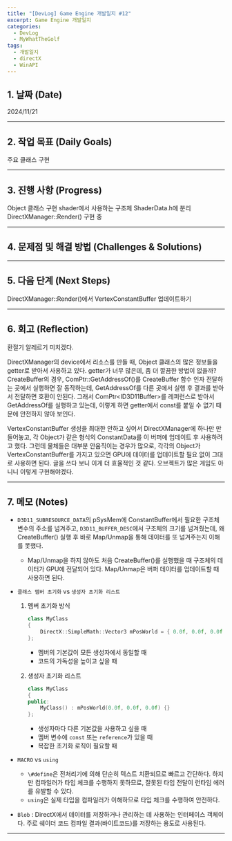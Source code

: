 ```yaml
---
title: "[DevLog] Game Engine 개발일지 #12"
excerpt: Game Engine 개발일지
categories:
  - DevLog
  - MyWhatTheGolf
tags:
  - 개발일지
  - directX
  - WinAPI
---
```

## 1. 날짜 (Date)

2024/11/21

---

## 2. 작업 목표 (Daily Goals)

주요 클래스 구현

---

## 3. 진행 사항 (Progress)

Object 클래스 구현
shader에서 사용하는 구조체 ShaderData.h에 분리
DirectXManager::Render() 구현 중

---

## 4. 문제점 및 해결 방법 (Challenges & Solutions)


---

## 5. 다음 단계 (Next Steps)

DirectXManager::Render()에서 VertexConstantBuffer 업데이트하기

---

## 6. 회고 (Reflection)

환절기 알레르기 미치겠다. 

DirectXManager의 device에서 리소스를 만들 때, Object 클래스의 많은 정보들을 getter로 받아서 사용하고 있다. getter가 너무 많은데, 좀 더 깔끔한 방법이 없을까?
CreateBuffer의 경우, ComPtr::GetAddressOf()를 CreateBuffer 함수 인자 전달하는 곳에서 실행하면 잘 동작하는데, GetAddressOf를 다른 곳에서 실행 후 결과를 받아서 전달하면 호환이 안된다. 그래서 ComPtr\<ID3D11Buffer\>를 레퍼런스로 받아서 GetAddressOf를 실행하고 있는데, 이렇게 하면 getter에서 const를 붙일 수 없기 때문에 안전하지 않아 보인다.

VertexConstantBuffer 생성을 최대한 안하고 싶어서 DirectXManager에 하나만 만들어놓고, 각 Object가 같은 형식의 ConstantData를 이 버퍼에 업데이트 후 사용하려고 했다. 그런데 물체들은 대부분 안움직이는 경우가 많으로, 각각의 Object가 VertexConstantBuffer를 가지고 있으면 GPU에 데이터를 업데이트할 필요 없이 그대로 사용하면 된다. 글을 쓰다 보니 이게 더 효율적인 것 같다. 오브젝트가 많은 게임도 아니니 이렇게 구현해야겠다.

---

## 7. 메모 (Notes)

- `D3D11_SUBRESOURCE_DATA`의 pSysMem에 ConstantBuffer에서 필요한 구조체 변수의 주소를 넘겨주고, `D3D11_BUFFER_DESC`에서 구조체의 크기를 넘겨줬는데, 왜 CreateBuffer() 실행 후 바로 Map/Unmap을 통해 데이터를 또 넘겨주는지 이해를 못했다.
	- Map/Unmap을 하지 않아도 처음 CreateBuffer()를 실행했을 때 구조체의 데이터가 GPU에 전달되어 있다. Map/Unmap은 버퍼 데이터를 업데이트할 때 사용하면 된다.

- `클래스 멤버 초기화` vs `생성자 초기화 리스트`
	1. 멤버 초기화 방식
		```c++
		class MyClass
		{
		    DirectX::SimpleMath::Vector3 mPosWorld = { 0.0f, 0.0f, 0.0f };
		};

		```
		- 멤버의 기본값이 모든 생성자에서 동일할 때
		- 코드의 가독성을 높이고 싶을 때

	2. 생성자 초기화 리스트
		```c++
		class MyClass
		{
		public:
		    MyClass() : mPosWorld(0.0f, 0.0f, 0.0f) {}
		};

		```
		- 생성자마다 다른 기본값을 사용하고 싶을 때
		- 멤버 변수에 `const` 또는 `reference`가 있을 때
		- 복잡한 초기화 로직이 필요할 때

- `MACRO` vs `using`
	- `\#define`은 전처리기에 의해 단순히 텍스트 치환되므로 빠르고 간단하다. 하지만 컴파일러가 타입 체크를 수행하지 못하므로, 잘못된 타입 전달이 런타임 에러를 유발할 수 있다.
	- `using`은 실제 타입을 컴파일러가 이해하므로 타입 체크를 수행하여 안전하다.

- `Blob` : DirectX에서 데이터를 저장하거나 관리하는 데 사용하는 인터페이스 객체이다. 주로 쉐이더 코드 컴파일 결과(바이트코드)를 저장하는 용도로 사용된다.

---

